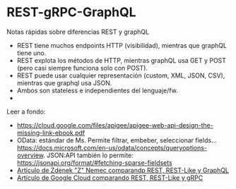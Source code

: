 # REST-gRPC-GraphQL



Notas rápidas sobre diferencias REST y graphQL
* REST tiene muchos endpoints HTTP (visibilidad), mientras que graphQL tiene uno.
* REST explota los métodos de HTTP, mientras graphQL usa GET y POST (pero casi siempre funciona solo con POST).
* REST puede usar cualquier representación (custom, XML, JSON, CSV), mientras que graphql usa JSON.
* Ambos son stateless e independientes del lenguaje/fw.
* 

Leer a fondo:

* https://cloud.google.com/files/apigee/apigee-web-api-design-the-missing-link-ebook.pdf
* OData: estándar de Ms. Permite filtrar, embeber, seleccionar fields... https://docs.microsoft.com/en-us/odata/concepts/queryoptions-overview. JSON:API también lo permite: https://jsonapi.org/format/#fetching-sparse-fieldsets
* [Artículo de Zdenek "Z" Nemec comparandp REST, REST-Like y GraphQL](https://goodapi.co/blog/rest-vs-graphql)
* [Artículo de Google Cloud comparando REST, REST-Like y gRPC](https://cloud.google.com/blog/products/api-management/understanding-grpc-openapi-and-rest-and-when-to-use-them)
